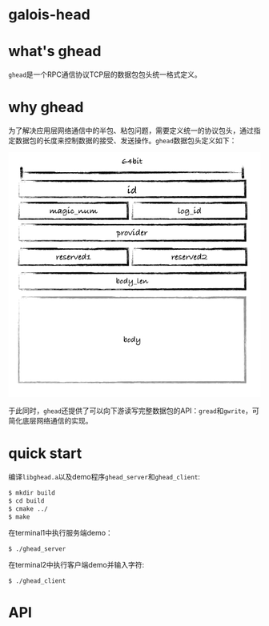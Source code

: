 # galois-head


# what's ghead

`ghead`是一个RPC通信协议TCP层的数据包包头统一格式定义。

# why ghead

为了解决应用层网络通信中的半包、粘包问题，需要定义统一的协议包头，通过指定数据包的长度来控制数据的接受、发送操作。`ghead`数据包头定义如下：

![ghead](ghead.jpeg)

于此同时，`ghead`还提供了可以向下游读写完整数据包的API：`gread`和`gwrite`，可简化底层网络通信的实现。

# quick start

编译`libghead.a`以及demo程序`ghead_server`和`ghead_client`:

```shell
$ mkdir build
$ cd build
$ cmake ../
$ make
```

在terminal1中执行服务端demo：

```shell
$ ./ghead_server
```

在terminal2中执行客户端demo并输入字符:

```shell
$ ./ghead_client
```

# API



